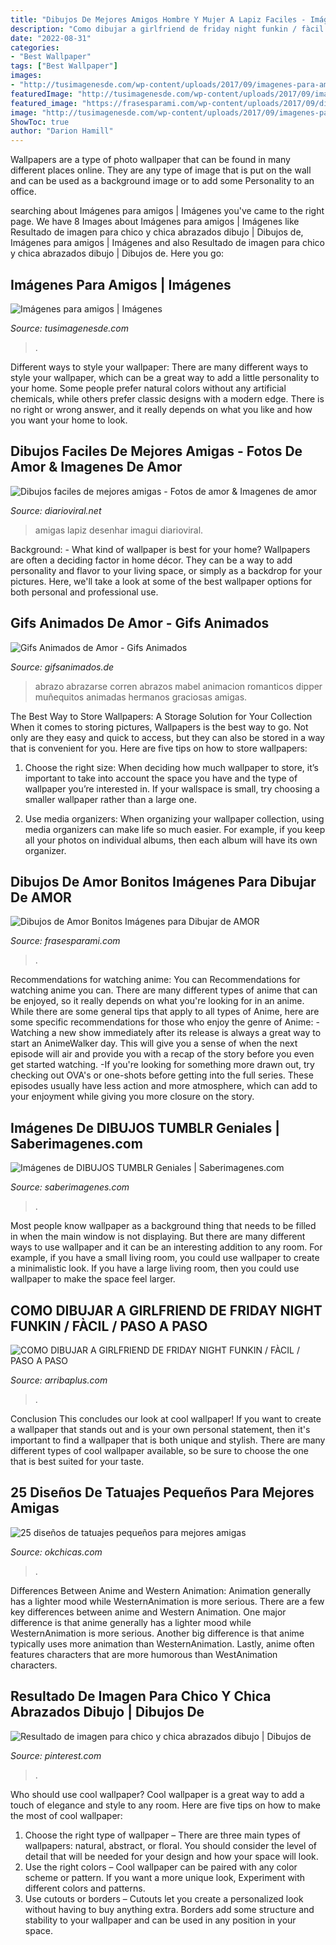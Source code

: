 ```yaml
---
title: "Dibujos De Mejores Amigos Hombre Y Mujer A Lapiz Faciles - Imágenes Para Amigos"
description: "Como dibujar a girlfriend de friday night funkin / fàcil / paso a paso"
date: "2022-08-31"
categories:
- "Best Wallpaper"
tags: ["Best Wallpaper"]
images:
- "http://tusimagenesde.com/wp-content/uploads/2017/09/imagenes-para-amigos-2.jpg"
featuredImage: "http://tusimagenesde.com/wp-content/uploads/2017/09/imagenes-para-amigos-2.jpg"
featured_image: "https://frasesparami.com/wp-content/uploads/2017/09/dibujos-para-colorear-de-amor.jpg"
image: "http://tusimagenesde.com/wp-content/uploads/2017/09/imagenes-para-amigos-2.jpg"
ShowToc: true
author: "Darion Hamill"
---
```





Wallpapers are a type of photo wallpaper that can be found in many different places online. They are any type of image that is put on the wall and can be used as a background image or to add some Personality to an office.

	

		
searching about Imágenes para amigos | Imágenes you've came to the right page. We have 8 Images about Imágenes para amigos | Imágenes like Resultado de imagen para chico y chica abrazados dibujo | Dibujos de, Imágenes para amigos | Imágenes and also Resultado de imagen para chico y chica abrazados dibujo | Dibujos de. Here you go:
		
    
## Imágenes Para Amigos | Imágenes

<img loading=lazy src="http://tusimagenesde.com/wp-content/uploads/2017/09/imagenes-para-amigos-2.jpg" onerror="this.onerror=null;this.src='https://tse4.mm.bing.net/th?id=OIP.8qZ9V6o1rCSyLyyObxUgxQHaFj&amp;pid=15.1';" alt="Imágenes para amigos | Imágenes">

_Source: tusimagenesde.com_

>. 

	

Different ways to style your wallpaper:
There are many different ways to style your wallpaper, which can be a great way to add a little personality to your home. Some people prefer natural colors without any artificial chemicals, while others prefer classic designs with a modern edge. There is no right or wrong answer, and it really depends on what you like and how you want your home to look.

    
## Dibujos Faciles De Mejores Amigas - Fotos De Amor &amp; Imagenes De Amor

<img loading=lazy src="https://www.diarioviral.net/wp-content/uploads/2020/03/maxresdefaultrtert333-1024x576.jpg" onerror="this.onerror=null;this.src='https://tse2.mm.bing.net/th?id=OIP.t4IMzOwhOgYCUI2uMgRhcwHaEK&amp;pid=15.1';" alt="Dibujos faciles de mejores amigas - Fotos de amor &amp; Imagenes de amor">

_Source: diarioviral.net_

>amigas lapiz desenhar imagui diarioviral. 

	

Background: - What kind of wallpaper is best for your home?
Wallpapers are often a deciding factor in home décor. They can be a way to add personality and flavor to your living space, or simply as a backdrop for your pictures. Here, we'll take a look at some of the best wallpaper options for both personal and professional use.

    
## Gifs Animados De Amor - Gifs Animados

<img loading=lazy src="https://gifsanimados.de/img-gifsanimados.de/a/amor/amor-te-amo-tanto-abrazo-dibujos-blanco-y-negro.gif" onerror="this.onerror=null;this.src='https://tse3.mm.bing.net/th?id=OIP.rizNJ7aG1n-FCuR3FkQP5AHaDw&amp;pid=15.1';" alt="Gifs Animados de Amor - Gifs Animados">

_Source: gifsanimados.de_

>abrazo abrazarse corren abrazos mabel animacion romanticos dipper muñequitos animadas hermanos graciosas amigas. 

	

The Best Way to Store Wallpapers: A Storage Solution for Your Collection
When it comes to storing pictures, Wallpapers is the best way to go. Not only are they easy and quick to access, but they can also be stored in a way that is convenient for you. Here are five tips on how to store wallpapers:
1) Choose the right size: When deciding how much wallpaper to store, it’s important to take into account the space you have and the type of wallpaper you’re interested in. If your wallspace is small, try choosing a smaller wallpaper rather than a large one.

2) Use media organizers: When organizing your wallpaper collection, using media organizers can make life so much easier. For example, if you keep all your photos on individual albums, then each album will have its own organizer.

    
## Dibujos De Amor Bonitos Imágenes Para Dibujar De AMOR

<img loading=lazy src="https://frasesparami.com/wp-content/uploads/2017/09/dibujos-para-colorear-de-amor.jpg" onerror="this.onerror=null;this.src='https://tse1.mm.bing.net/th?id=OIP.4Efn63Q1M-BVn84tK546XQHaGW&amp;pid=15.1';" alt="Dibujos de Amor Bonitos Imágenes para Dibujar de AMOR">

_Source: frasesparami.com_

>. 

	

Recommendations for watching anime: You can
Recommendations for watching anime you can. There are many different types of anime that can be enjoyed, so it really depends on what you're looking for in an anime. While there are some general tips that apply to all types of Anime, here are some specific recommendations for those who enjoy the genre of Anime: 
-Watching a new show immediately after its release is always a great way to start an AnimeWalker day. This will give you a sense of when the next episode will air and provide you with a recap of the story before you even get started watching. 
-If you're looking for something more drawn out, try checking out OVA's or one-shots before getting into the full series. These episodes usually have less action and more atmosphere, which can add to your enjoyment while giving you more closure on the story.

    
## Imágenes De DIBUJOS TUMBLR Geniales | Saberimagenes.com

<img loading=lazy src="https://saberimagenes.com/wp-content/uploads/2020/02/DibujosBonitos56-336x448.jpg" onerror="this.onerror=null;this.src='https://tse3.mm.bing.net/th?id=OIP.wc4Iu6wnHratEDJpEqS4mQAAAA&amp;pid=15.1';" alt="Imágenes de DIBUJOS TUMBLR Geniales | Saberimagenes.com">

_Source: saberimagenes.com_

>. 

	

Most people know wallpaper as a background thing that needs to be filled in when the main window is not displaying. But there are many different ways to use wallpaper and it can be an interesting addition to any room. For example, if you have a small living room, you could use wallpaper to create a minimalistic look. If you have a large living room, then you could use wallpaper to make the space feel larger.

    
## COMO DIBUJAR A GIRLFRIEND DE FRIDAY NIGHT FUNKIN / FÀCIL / PASO A PASO

<img loading=lazy src="https://arribaplus.com/wp-content/uploads/2021/04/Como-dibujar-una-cara-anime-768x432.jpg" onerror="this.onerror=null;this.src='https://tse2.mm.bing.net/th?id=OIP.T49HoNRVGgPaPeP1jdVE7gHaEK&amp;pid=15.1';" alt="COMO DIBUJAR A GIRLFRIEND DE FRIDAY NIGHT FUNKIN / FÀCIL / PASO A PASO">

_Source: arribaplus.com_

>. 

	

Conclusion
This concludes our look at cool wallpaper! If you want to create a wallpaper that stands out and is your own personal statement, then it's important to find a wallpaper that is both unique and stylish. There are many different types of cool wallpaper available, so be sure to choose the one that is best suited for your taste.

    
## 25 Diseños De Tatuajes Pequeños Para Mejores Amigas

<img loading=lazy src="https://www.okchicas.com/wp-content/uploads/2016/01/33-tatuajes-sólo-para-mejores-amigas-8.jpg" onerror="this.onerror=null;this.src='https://tse1.mm.bing.net/th?id=OIP.d1XIFKFIVJW0B6q1rVAJdwHaHY&amp;pid=15.1';" alt="25 diseños de tatuajes pequeños para mejores amigas">

_Source: okchicas.com_

>. 

	

Differences Between Anime and Western Animation: Animation generally has a lighter mood while WesternAnimation is more serious.
There are a few key differences between anime and Western Animation. One major difference is that anime generally has a lighter mood while WesternAnimation is more serious. Another big difference is that anime typically uses more animation than WesternAnimation. Lastly, anime often features characters that are more humorous than WestAnimation characters.

    
## Resultado De Imagen Para Chico Y Chica Abrazados Dibujo | Dibujos De

<img loading=lazy src="https://i.pinimg.com/736x/e3/c3/4e/e3c34e7fd3ef52c5e90e3be66cf1fbc8.jpg" onerror="this.onerror=null;this.src='https://tse3.mm.bing.net/th?id=OIP.z2_9rArUJguc4vdLg_vmAgHaD4&amp;pid=15.1';" alt="Resultado de imagen para chico y chica abrazados dibujo | Dibujos de">

_Source: pinterest.com_

>. 

	

Who should use cool wallpaper?
Cool wallpaper is a great way to add a touch of elegance and style to any room. Here are five tips on how to make the most of cool wallpaper: 
1) Choose the right type of wallpaper – There are three main types of wallpapers: natural, abstract, or floral. You should consider the level of detail that will be needed for your design and how your space will look. 
2) Use the right colors – Cool wallpaper can be paired with any color scheme or pattern. If you want a more unique look, Experiment with different colors and patterns. 
3) Use cutouts or borders – Cutouts let you create a personalized look without having to buy anything extra. Borders add some structure and stability to your wallpaper and can be used in any position in your space.

